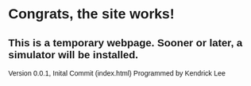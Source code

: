 <head>
    <title>Development Webpage</title>
    <font face="arial">
        <h1>Congrats, the site works!</h1>
        <h2>This is a temporary webpage. Sooner or later, a simulator will be installed.</h2>
        <p>Version 0.0.1, Inital Commit (index.html) Programmed by Kendrick Lee</p>
    </font>
</head>
